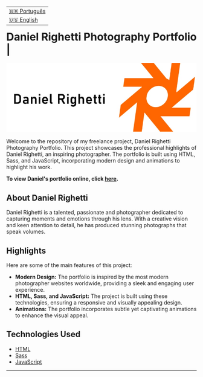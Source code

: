 <table align="right">
  <tr>
    <td>
      <a href="readme-pt.md">🇧🇷 Português</a>
    </td>
  </tr>
  <tr>
    <td>
      <a href="README.md">🇺🇸 English</a>
    </td>
  </tr>
</table>

<br>

# Daniel Righetti Photography Portfolio | 

![Portfolio Logo](./img/readme.jpg)

Welcome to the repository of my freelance project, Daniel Righetti Photography Portfolio. This project showcases the professional highlights of Daniel Righetti, an inspiring photographer. The portfolio is built using HTML, Sass, and JavaScript, incorporating modern design and animations to highlight his work.

**To view Daniel's portfolio online, click [here](https://danielrighetti.vercel.app/).**

## About Daniel Righetti

Daniel Righetti is a talented, passionate and photographer dedicated to capturing moments and emotions through his lens. With a creative vision and keen attention to detail, he has produced stunning photographs that speak volumes.

## Highlights

Here are some of the main features of this project:

- **Modern Design:** The portfolio is inspired by the most modern photographer websites worldwide, providing a sleek and engaging user experience.
- **HTML, Sass, and JavaScript:** The project is built using these technologies, ensuring a responsive and visually appealing design.
- **Animations:** The portfolio incorporates subtle yet captivating animations to enhance the visual appeal.

## Technologies Used

- [HTML](https://developer.mozilla.org/en-US/docs/Web/HTML)
- [Sass](https://sass-lang.com/)
- [JavaScript](https://developer.mozilla.org/en-US/docs/Web/JavaScript)

---